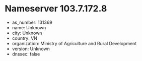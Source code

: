 # Nameserver 103.7.172.8

* as_number: 131369
* name: Unknown
* city: Unknown
* country: VN
* organization: Ministry of Agriculture and Rural Development
* version: Unknown
* dnssec: false
